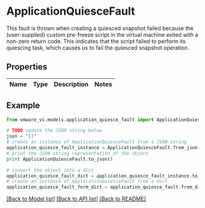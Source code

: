 # ApplicationQuiesceFault

This fault is thrown when creating a quiesced snapshot failed because the (user-supplied) custom pre-freeze script in the virtual machine exited with a non-zero return code.  This indicates that the script failed to perform its quiescing task, which causes us to fail the quiesced snapshot operation. 

## Properties
Name | Type | Description | Notes
------------ | ------------- | ------------- | -------------

## Example

```python
from vmware_vi.models.application_quiesce_fault import ApplicationQuiesceFault

# TODO update the JSON string below
json = "{}"
# create an instance of ApplicationQuiesceFault from a JSON string
application_quiesce_fault_instance = ApplicationQuiesceFault.from_json(json)
# print the JSON string representation of the object
print ApplicationQuiesceFault.to_json()

# convert the object into a dict
application_quiesce_fault_dict = application_quiesce_fault_instance.to_dict()
# create an instance of ApplicationQuiesceFault from a dict
application_quiesce_fault_form_dict = application_quiesce_fault.from_dict(application_quiesce_fault_dict)
```
[[Back to Model list]](../README.md#documentation-for-models) [[Back to API list]](../README.md#documentation-for-api-endpoints) [[Back to README]](../README.md)


